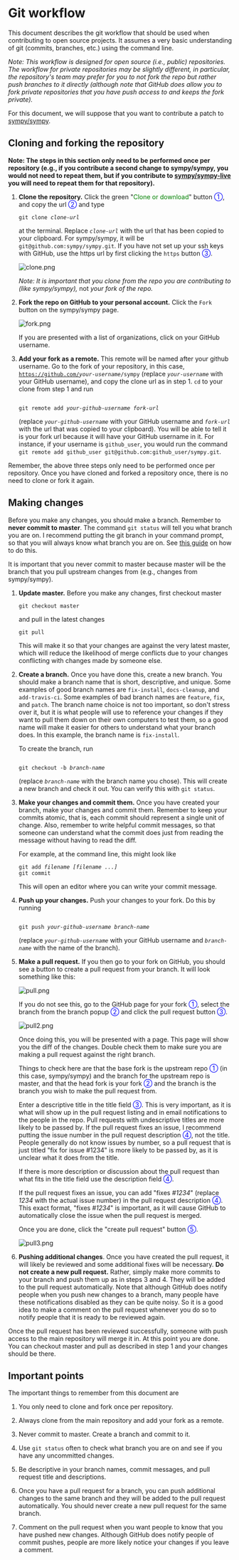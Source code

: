 # Git workflow

This document describes the git workflow that should be used when contributing
to open source projects. It assumes a very basic understanding of git
(commits, branches, etc.) using the command line.

*Note: This workflow is designed for open source (i.e., public)
repositories. The workflow for private repositories may be slightly different,
in particular, the repository's team may prefer for you to not fork the repo
but rather push branches to it directly (although note that GitHub does allow
you to fork private repositories that you have push access to and keeps the
fork private).*

For this document, we will suppose that you want to contribute a patch to
[sympy/sympy](https://github.com/sympy/sympy).

## Cloning and forking the repository

**Note: The steps in this section only need to be performed once per
repository (e.g., if you contribute a second change to sympy/sympy, you would
not need to repeat them, but if you contribute to
[sympy/sympy-live](https://github.com/sympy/sympy-live) you will need to
repeat them for that repository).**

1. **Clone the repository.** Click the green "<font color="green">Clone or
   download</font>" button <font color="blue">①</font>, and copy the url <font
   color="blue">②</font> and type

   <code>git clone <i>clone-url</i></code>

   at the terminal. Replace *`clone-url`* with the url that has been copied to
   your clipboard. For sympy/sympy, it will be
   `git@github.com:sympy/sympy.git`. If you have not set up your ssh keys with
   GitHub, use the https url by first clicking the `https` button <font
   color="blue">③</font>.

   ![clone.png](clone.png)

   *Note: It is important that you clone from the repo you are contributing
   to (like sympy/sympy),* not *your fork of the repo.*

2. **Fork the repo on GitHub to your personal account.** Click the `Fork`
   button on the sympy/sympy page.

   ![fork.png](fork.png)

   If you are presented with a list of organizations, click on your GitHub
   username.

3. **Add your fork as a remote.** This remote will be named after your github
   username.  Go to the fork of your repository, in this case,
   <code>https://github.com/<i>your-username</i>/sympy</code> (replace *`your-username`* with
   your GitHub username), and copy the clone url as in step 1. `cd` to your
   clone from step 1 and run

   <code>
   git remote add <i>your-github-username</i> <i>fork-url</i>
   </code>

   (replace *`your-github-username`* with your GitHub username and
   *`fork-url`* with the url that was copied to your clipboard). You will be
   able to tell it is your fork url because it will have your GitHub username
   in it. For instance, if your username is `github_user`, you would run the
   command `git remote add github_user git@github.com:github_user/sympy.git`.

Remember, the above three steps only need to be performed once per
repository. Once you have cloned and forked a repository once, there is no
need to clone or fork it again.

## Making changes

Before you make any changes, you should make a branch. Remember to **never
commit to master**. The command `git status` will tell you what branch you are
on. I recommend putting the git branch in your command prompt, so that you
will always know what branch you are on. See
[this guide](http://stackoverflow.com/a/24716445/161801) on how to do this.

It is important that you never commit to master because master will be the
branch that you pull upstream changes from (e.g., changes from
sympy/sympy).

1. **Update master.** Before you make any changes, first checkout master

   ```
   git checkout master
   ```

   and pull in the latest changes

   ```
   git pull
   ```

   This will make it so that your changes are against the very latest master,
   which will reduce the likelihood of merge conflicts due to your changes
   conflicting with changes made by someone else.

2. **Create a branch.** Once you have done this, create a new branch. You
   should make a branch name that is short, descriptive, and unique. Some
   examples of good branch names are `fix-install`, `docs-cleanup`, and
   `add-travis-ci`. Some examples of bad branch names are `feature`, `fix`,
   and `patch`. The branch name choice is not too important, so don't stress
   over it, but it is what people will use to reference your changes if they
   want to pull them down on their own computers to test them, so a good name
   will make it easier for others to understand what your branch does. In this
   example, the branch name is `fix-install`.

   To create the branch, run

   <code>
   git checkout -b <i>branch-name</i>
   </code>

   (replace *`branch-name`* with the branch name you chose). This will create a
   new branch and check it out. You can verify this with `git status`.

3. **Make your changes and commit them.** Once you have created your branch,
   make your changes and commit them. Remember to keep your commits atomic,
   that is, each commit should represent a single unit of change. Also,
   remember to write helpful commit messages, so that someone can understand
   what the commit does just from reading the message without having to read
   the diff.

   For example, at the command line, this might look like

   <pre><code>git add <i>filename [filename ...]</i>
   git commit
   </code></pre>

   This will open an editor where you can write your commit message.

4. **Push up your changes.**  Push your changes to your fork. Do this by
   running

   <code>
   git push <i>your-github-username</i> <i>branch-name</i>
   </code>

   (replace *`your-github-username`* with your GitHub username and
   *`branch-name`* with the name of the branch).

5. **Make a pull request.** If you then go to your fork on GitHub, you should
   see a button to create a pull request from your branch. It will look
   something like this:

   ![pull.png](pull.png)

   If you do not see this, go to the GitHub page for your fork <font
   color="blue">①</font>, select the branch from the branch popup <font
   color="blue">②</font> and click the pull request button <font
   color="blue">③</font>.

   ![pull2.png](pull2.png)

   Once doing this, you will be presented with a page. This page will show you
   the diff of the changes. Double check them to make sure you are making a
   pull request against the right branch.

   Things to check here are that the base fork is the upstream repo <font
   color="blue">①</font> (in this case, sympy/sympy) and the branch for the
   upstream repo is master, and that the head fork is your fork <font
   color="blue">②</font> and the branch is the branch you wish to make the
   pull request from.

   Enter a descriptive title in the title field <font color="blue">③</font>.
   This is very important, as it is what will show up in the pull request
   listing and in email notifications to the people in the repo. Pull requests
   with undescriptive titles are more likely to be passed by. If the pull
   request fixes an issue, I recommend putting the issue number in the pull
   request description <font color="blue">④</font>, not the title. People
   generally do not know issues by number, so a pull request that is just
   titled "fix for issue #1234" is more likely to be passed by, as it is
   unclear what it does from the title.

   If there is more description or discussion about the pull request than
   what fits in the title field use the description field <font
   color="blue">④</font>.

   If the pull request fixes an issue, you can add "fixes #*1234*" (replace
   *1234* with the actual issue number) in the pull request description <font
   color="blue">④</font>.  This exact format, "fixes #*1234*" is important, as
   it will cause GitHub to automatically close the issue when the pull request
   is merged.

   Once you are done, click the "create pull request" button <font
   color="blue">⑤</font>.

   ![pull3.png](pull3.png)

6. **Pushing additional changes**. Once you have created the pull request, it
   will likely be reviewed and some additional fixes will be necessary. **Do
   not create a new pull request.** Rather, simply make more commits to your
   branch and push them up as in steps 3 and 4. They will be added to the pull
   request automatically. Note that although GitHub does notify people when
   you push new changes to a branch, many people have these notifications
   disabled as they can be quite noisy. So it is a good idea to make a comment
   on the pull request whenever you do so to notify people that it is ready to
   be reviewed again.

Once the pull request has been reviewed successfully, someone with push access
to the main repository will merge it in. At this point you are done. You can
checkout master and pull as described in step 1 and your changes should be
there.

## Important points

The important things to remember from this document are

1. You only need to clone and fork once per repository.

2. Always clone from the main repository and add your fork as a remote.

3. Never commit to master. Create a branch and commit to it.

4. Use `git status` often to check what branch you are on and see if you have
   any uncommitted changes.

5. Be descriptive in your branch names, commit messages, and pull request
   title and descriptions.

6. Once you have a pull request for a branch, you can push additional changes
   to the same branch and they will be added to the pull request
   automatically. You should never create a new pull request for the same
   branch.

7. Comment on the pull request when you want people to know that you have
   pushed new changes. Although GitHub does notify people of commit pushes,
   people are more likely notice your changes if you leave a comment.

